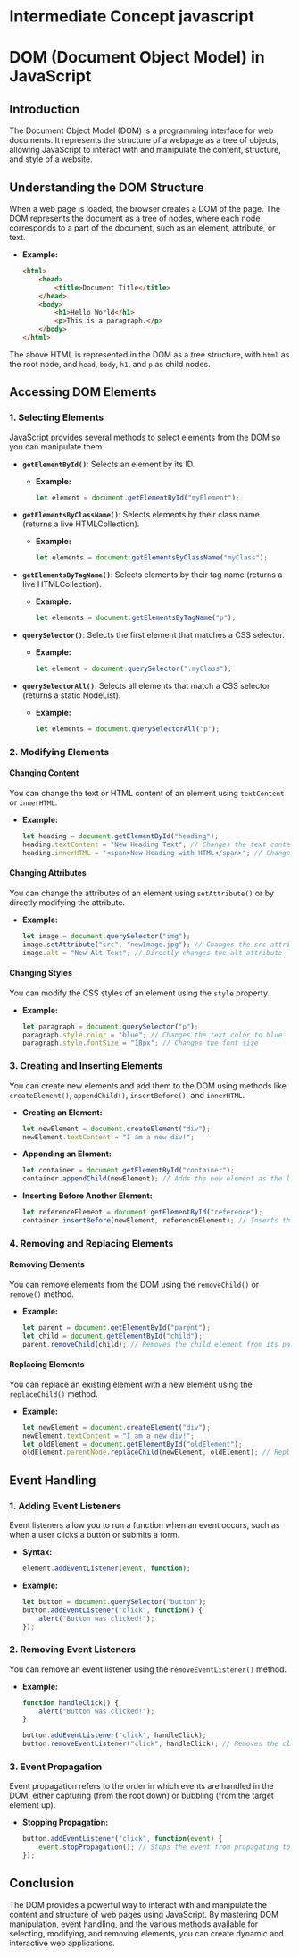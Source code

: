 # Intermediate Concept javascript

# **DOM (Document Object Model) in JavaScript**

## **Introduction**
The Document Object Model (DOM) is a programming interface for web documents. It represents the structure of a webpage as a tree of objects, allowing JavaScript to interact with and manipulate the content, structure, and style of a website.

## **Understanding the DOM Structure**
When a web page is loaded, the browser creates a DOM of the page. The DOM represents the document as a tree of nodes, where each node corresponds to a part of the document, such as an element, attribute, or text.

- **Example:**
  ```html
  <html>
      <head>
          <title>Document Title</title>
      </head>
      <body>
          <h1>Hello World</h1>
          <p>This is a paragraph.</p>
      </body>
  </html>
  ```

The above HTML is represented in the DOM as a tree structure, with `html` as the root node, and `head`, `body`, `h1`, and `p` as child nodes.

## **Accessing DOM Elements**

### **1. Selecting Elements**
JavaScript provides several methods to select elements from the DOM so you can manipulate them.

- **`getElementById()`**: Selects an element by its ID.
  - **Example:**
    ```javascript
    let element = document.getElementById("myElement");
    ```

- **`getElementsByClassName()`**: Selects elements by their class name (returns a live HTMLCollection).
  - **Example:**
    ```javascript
    let elements = document.getElementsByClassName("myClass");
    ```

- **`getElementsByTagName()`**: Selects elements by their tag name (returns a live HTMLCollection).
  - **Example:**
    ```javascript
    let elements = document.getElementsByTagName("p");
    ```

- **`querySelector()`**: Selects the first element that matches a CSS selector.
  - **Example:**
    ```javascript
    let element = document.querySelector(".myClass");
    ```

- **`querySelectorAll()`**: Selects all elements that match a CSS selector (returns a static NodeList).
  - **Example:**
    ```javascript
    let elements = document.querySelectorAll("p");
    ```

### **2. Modifying Elements**

#### **Changing Content**
You can change the text or HTML content of an element using `textContent` or `innerHTML`.

- **Example:**
  ```javascript
  let heading = document.getElementById("heading");
  heading.textContent = "New Heading Text"; // Changes the text content
  heading.innerHTML = "<span>New Heading with HTML</span>"; // Changes the HTML content
  ```

#### **Changing Attributes**
You can change the attributes of an element using `setAttribute()` or by directly modifying the attribute.

- **Example:**
  ```javascript
  let image = document.querySelector("img");
  image.setAttribute("src", "newImage.jpg"); // Changes the src attribute
  image.alt = "New Alt Text"; // Directly changes the alt attribute
  ```

#### **Changing Styles**
You can modify the CSS styles of an element using the `style` property.

- **Example:**
  ```javascript
  let paragraph = document.querySelector("p");
  paragraph.style.color = "blue"; // Changes the text color to blue
  paragraph.style.fontSize = "18px"; // Changes the font size
  ```

### **3. Creating and Inserting Elements**
You can create new elements and add them to the DOM using methods like `createElement()`, `appendChild()`, `insertBefore()`, and `innerHTML`.

- **Creating an Element:**
  ```javascript
  let newElement = document.createElement("div");
  newElement.textContent = "I am a new div!";
  ```

- **Appending an Element:**
  ```javascript
  let container = document.getElementById("container");
  container.appendChild(newElement); // Adds the new element as the last child of container
  ```

- **Inserting Before Another Element:**
  ```javascript
  let referenceElement = document.getElementById("reference");
  container.insertBefore(newElement, referenceElement); // Inserts the new element before the reference element
  ```

### **4. Removing and Replacing Elements**

#### **Removing Elements**
You can remove elements from the DOM using the `removeChild()` or `remove()` method.

- **Example:**
  ```javascript
  let parent = document.getElementById("parent");
  let child = document.getElementById("child");
  parent.removeChild(child); // Removes the child element from its parent
  ```

#### **Replacing Elements**
You can replace an existing element with a new element using the `replaceChild()` method.

- **Example:**
  ```javascript
  let newElement = document.createElement("div");
  newElement.textContent = "I am a new div!";
  let oldElement = document.getElementById("oldElement");
  oldElement.parentNode.replaceChild(newElement, oldElement); // Replaces oldElement with newElement
  ```

## **Event Handling**

### **1. Adding Event Listeners**
Event listeners allow you to run a function when an event occurs, such as when a user clicks a button or submits a form.

- **Syntax:**
  ```javascript
  element.addEventListener(event, function);
  ```

- **Example:**
  ```javascript
  let button = document.querySelector("button");
  button.addEventListener("click", function() {
      alert("Button was clicked!");
  });
  ```

### **2. Removing Event Listeners**
You can remove an event listener using the `removeEventListener()` method.

- **Example:**
  ```javascript
  function handleClick() {
      alert("Button was clicked!");
  }

  button.addEventListener("click", handleClick);
  button.removeEventListener("click", handleClick); // Removes the click event listener
  ```

### **3. Event Propagation**
Event propagation refers to the order in which events are handled in the DOM, either capturing (from the root down) or bubbling (from the target element up).

- **Stopping Propagation:**
  ```javascript
  button.addEventListener("click", function(event) {
      event.stopPropagation(); // Stops the event from propagating to parent elements
  });
  ```

## **Conclusion**
The DOM provides a powerful way to interact with and manipulate the content and structure of web pages using JavaScript. By mastering DOM manipulation, event handling, and the various methods available for selecting, modifying, and removing elements, you can create dynamic and interactive web applications.



